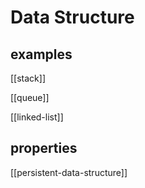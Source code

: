 # Data Structure

## examples

[[stack]]

[[queue]]

[[linked-list]]

## properties

[[persistent-data-structure]]
